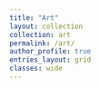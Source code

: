 ```yaml
---
title: "Art"
layout: collection
collection: art
permalink: /art/
author_profile: true
entries_layout: grid
classes: wide
---
```

